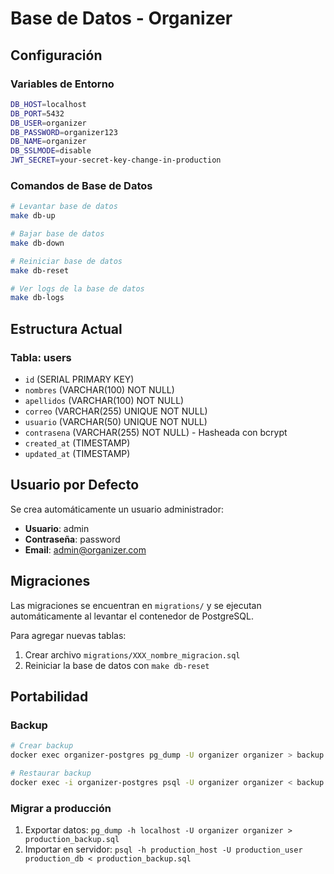 # Base de Datos - Organizer

## Configuración

### Variables de Entorno
```bash
DB_HOST=localhost
DB_PORT=5432
DB_USER=organizer
DB_PASSWORD=organizer123
DB_NAME=organizer
DB_SSLMODE=disable
JWT_SECRET=your-secret-key-change-in-production
```

### Comandos de Base de Datos

```bash
# Levantar base de datos
make db-up

# Bajar base de datos
make db-down

# Reiniciar base de datos
make db-reset

# Ver logs de la base de datos
make db-logs
```

## Estructura Actual

### Tabla: users
- `id` (SERIAL PRIMARY KEY)
- `nombres` (VARCHAR(100) NOT NULL)
- `apellidos` (VARCHAR(100) NOT NULL)
- `correo` (VARCHAR(255) UNIQUE NOT NULL)
- `usuario` (VARCHAR(50) UNIQUE NOT NULL)
- `contrasena` (VARCHAR(255) NOT NULL) - Hasheada con bcrypt
- `created_at` (TIMESTAMP)
- `updated_at` (TIMESTAMP)

## Usuario por Defecto

Se crea automáticamente un usuario administrador:
- **Usuario**: admin
- **Contraseña**: password
- **Email**: admin@organizer.com

## Migraciones

Las migraciones se encuentran en `migrations/` y se ejecutan automáticamente al levantar el contenedor de PostgreSQL.

Para agregar nuevas tablas:
1. Crear archivo `migrations/XXX_nombre_migracion.sql`
2. Reiniciar la base de datos con `make db-reset`

## Portabilidad

### Backup
```bash
# Crear backup
docker exec organizer-postgres pg_dump -U organizer organizer > backup.sql

# Restaurar backup
docker exec -i organizer-postgres psql -U organizer organizer < backup.sql
```

### Migrar a producción
1. Exportar datos: `pg_dump -h localhost -U organizer organizer > production_backup.sql`
2. Importar en servidor: `psql -h production_host -U production_user production_db < production_backup.sql`

